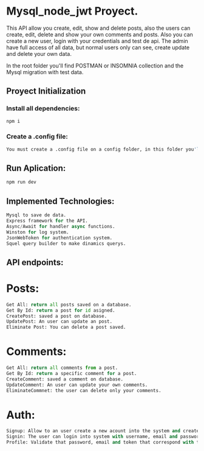 # Mysql_node_jwt Proyect. 

This API allow you create, edit, show and delete posts, also the users can create, edit, delete and show your own comments and posts. Also you can create a new user, login with your credentials and test de api. The admin have full access of all data, but normal users only can see, create update and delete your own data. 

In the root folder you'll find POSTMAN or INSOMNIA collection and the Mysql migration with test data. 


## Proyect Initialization

### Install all dependencies: 


```bash
npm i
```

### Create a .config file: 

```bash
You must create a .config file on a config folder, in this folder you'll find a .config.example.
```

## Run Aplication:

```python
npm run dev
```

## Implemented Technologies: 

```python
Mysql to save de data. 
Express framework for the API. 
Async/Await for handler async functions. 
Winston for log system. 
JsonWebToken for authentication system. 
Squel query builder to make dinamics querys.
```

## API endpoints: 

# Posts: 
```python
Get All: return all posts saved on a database. 
Get By Id: return a post for id asigned. 
CreatePost: saved a post on database. 
UpdatePost: An user can update an post. 
Eliminate Post: You can delete a post saved. 
```

# Comments: 
```python
Get All: return all comments from a post. 
Get By Id: return a specific comment for a post. 
CreateComment: saved a comment on database. 
UpdateComment: An user can update your own comments. 
EliminateCommnet: the user can delete only your comments.  
```
# Auth: 
```python
Signup: Allow to an user create a new acount into the system and create a jwt.
Signin: The user can login into system with username, email and password.  
Profile: Validate that password, email and token that correspond with the user. 
``` 


